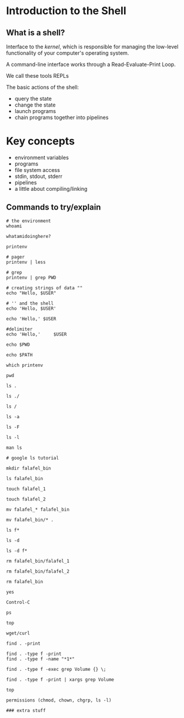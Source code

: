 # Introduction to the Shell

## What is a shell?

Interface to the *kernel*, which is responsible for managing the
low-level functionality of your computer's operating system.

A command-line interface works through a Read-Evaluate-Print Loop.

We call these tools REPLs

The basic actions of the shell:

* query the state
* change the state
* launch programs
* chain programs together into pipelines

# Key concepts

* environment variables
* programs
* file system access
* stdin, stdout, stderr
* pipelines
* a little about compiling/linking

## Commands to try/explain

```
# the environment
whoami

whatamidoinghere?

printenv

# pager
printenv | less

# grep
printenv | grep PWD

# creating strings of data ""
echo "Hello, $USER"

# '' and the shell
echo 'Hello, $USER'

echo 'Hello,' $USER

#delimiter
echo 'Hello,'     $USER

echo $PWD

echo $PATH

which printenv

pwd

ls .

ls ./

ls /

ls -a

ls -F

ls -l

man ls

# google ls tutorial

mkdir falafel_bin

ls falafel_bin

touch falafel_1

touch falafel_2

mv falafel_* falafel_bin

mv falafel_bin/* .

ls f*

ls -d

ls -d f*

rm falafel_bin/falafel_1

rm falafel_bin/falafel_2

rm falafel_bin

yes

Control-C

ps

top

wget/curl

find . -print

find . -type f -print
find . -type f -name "*1*"

find . -type f -exec grep Volume {} \;

find . -type f -print | xargs grep Volume

top

permissions (chmod, chown, chgrp, ls -l)

### extra stuff
```
